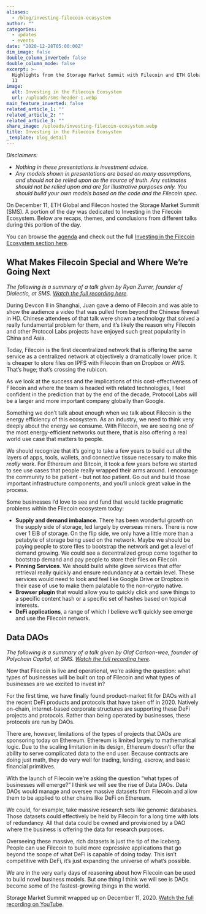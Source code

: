 ```yaml
---
aliases:
  - /blog/investing-filecoin-ecosystem
author: ""
categories:
  - updates
  - events
date: "2020-12-28T05:00:00Z"
dim_image: false
double_column_inverted: false
double_column_mode: false
excerpt: >-
  Highlights from the Storage Market Summit with Filecoin and ETH Global on Dec.
  11
image:
  alt: Investing in the Filecoin Ecosystem
  url: /uploads/sms-header-1.webp
main_feature_inverted: false
related_article_1: ""
related_article_2: ""
related_article_3: ""
share_image: /uploads/investing-filecoin-ecosystem.webp
title: Investing in the Filecoin Ecosystem
_template: blog_detail
---
```


_Disclaimers:_

- _Nothing in these presentations is investment advice._
- _Any models shown in presentations are based on many assumptions, and should not be relied upon as the source of truth. Any estimates should not be relied upon and are for illustrative purposes only. You should build your own models based on the code and the Filecoin spec._

On December 11, ETH Global and Filecon hosted the Storage Market Summit (SMS). A portion of the day was dedicated to Investing in the Filecoin Ecosystem. Below are recaps, themes, and conclusions from different talks during this portion of the day.

You can browse the [agenda](https://sms.ethglobal.co/) and check out the full [Investing in the Filecoin Ecosystem section here](https://www.youtube.com/watch?v=leJHrvz-YY8#t=4h24m14s).

## What Makes Filecoin Special and Where We’re Going Next

_The following is a summary of a talk given by Ryan Zurrer, founder of Dialectic, at SMS._ [_Watch the full recording here_](https://www.youtube.com/watch?v=leJHrvz-YY8#t=4h38m34s)_._

During Devcon II in Shanghai, Juan gave a demo of Filecoin and was able to show the audience a video that was pulled from beyond the Chinese firewall in HD. Chinese attendees of that talk were shown a technology that solved a really fundamental problem for them, and it’s likely the reason why Filecoin and other Protocol Labs projects have enjoyed such great popularity in China and Asia.

Today, Filecoin is the first decentralized network that is offering the same service as a centralized network at objectively a dramatically lower price. It is cheaper to store files on IPFS with Filecoin than on Dropbox or AWS. That’s huge; that’s crossing the rubicon.

As we look at the success and the implications of this cost-effectiveness of Filecoin and where the team is headed with related technologies, I feel confident in the prediction that by the end of the decade, Protocol Labs will be a larger and more important company globally than Google.

Something we don’t talk about enough when we talk about Filecoin is the energy efficiency of this ecosystem. As an industry, we need to think very deeply about the energy we consume. With Filecoin, we are seeing one of the most energy-efficient networks out there, that is also offering a real world use case that matters to people.

We should recognize that it’s going to take a few years to build out all the layers of apps, tools, wallets, and connective tissue necessary to make this _really_ work. For Ethereum and Bitcoin, it took a few years before we started to see use cases that people really wrapped their arms around. I encourage the community to be patient - but not _too_ patient. Go out and build those important infrastructure components, and you’ll unlock great value in the process.

Some businesses I’d love to see and fund that would tackle pragmatic problems within the Filecoin ecosystem today:

- **Supply and demand imbalance**. There has been wonderful growth on the supply side of storage, led largely by overseas miners. There is now over 1 EiB of storage. On the flip side, we only have a little more than a petabyte of storage being used on the network. Maybe we should be paying people to store files to bootstrap the network and get a level of demand growing. We could see a decentralized group come together to bootstrap demand and pay people to store their files on Filecoin.
- **Pinning Services**. We should build white glove services that offer retrieval really quickly and ensure redundancy at a certain level. These services would need to look and feel like Google Drive or Dropbox in their ease of use to make them palatable to the non-crypto native.
- **Browser plugin** that would allow you to quickly click and save things to a specific content hash or a specific set of hashes based on topical interests.
- **DeFi applications**, a range of which I believe we’ll quickly see emerge and use the Filecoin network.

## Data DAOs

_The following is a summary of a talk given by Olaf Carlson-wee, founder of Polychain Capital, at SMS._ [_Watch the full recording here_](https://www.youtube.com/watch?v=leJHrvz-YY8#t=4h51m19s)_._

Now that Filecoin is live and operational, we’re asking the question: what types of businesses will be built on top of Filecoin and what types of businesses are we excited to invest in?

For the first time, we have finally found product-market fit for DAOs with all the recent DeFi products and protocols that have taken off in 2020. Natively on-chain, internet-based corporate structures are supporting these DeFi projects and protocols. Rather than being operated by businesses, these protocols are run by DAOs.

There are, however, limitations of the types of projects that DAOs are sponsoring today on Ethereum. Ethereum is limited largely to mathematical logic. Due to the scaling limitation in its design, Ethereum doesn’t offer the ability to serve complicated data to the end user. Because contracts are doing just math, they do very well for trading, lending, escrow, and basic financial primitives.

With the launch of Filecoin we’re asking the question “what types of businesses will emerge?” I think we will see the rise of Data DAOs. Data DAOs would manage and oversee massive datasets from Filecoin and allow them to be applied to other chains like DeFi on Ethereum.

We could, for example, take massive research sets like genomic databases. Those datasets could effectively be held by Filecoin for a long time with lots of redundancy. All that data could be owned and provisioned by a DAO where the business is offering the data for research purposes.

Overseeing these massive, rich datasets is just the tip of the iceberg. People can use Filecoin to build more expressive applications that go beyond the scope of what DeFi is capable of doing today. This isn’t competitive with DeFi, it’s just expanding the universe of what’s possible.

We are in the very early days of reasoning about how Filecoin can be used to build novel business models. But one thing I think we will see is DAOs become some of the fastest-growing things in the world.

Storage Market Summit wrapped up on December 11, 2020. [Watch the full recording on YouTube](https://www.youtube.com/watch?v=leJHrvz-YY8).
